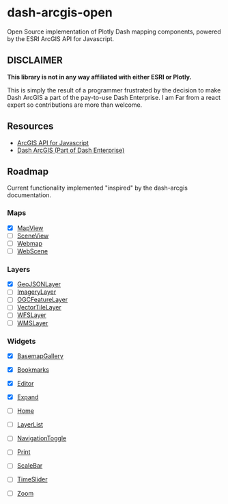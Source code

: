 # dash-arcgis-open

Open Source implementation of Plotly Dash mapping components, powered by the ESRI ArcGIS API for Javascript.

## DISCLAIMER

**This library is not in any way affiliated with either ESRI or Plotly.**

This is simply the result of a programmer frustrated by the decision to make Dash ArcGIS a part of the pay-to-use Dash Enterprise. I am Far from a react expert so contributions are more than welcome.

## Resources 

- [ArcGIS API for Javascript](https://developers.arcgis.com/javascript/latest/)
- [Dash ArcGIS (Part of Dash Enterprise)](https://dash.plotly.com/dash-arcgis)


## Roadmap

Current functionality implemented "inspired" by the dash-arcgis documentation.

### Maps
- [x] [MapView](https://dash.plotly.com/dash-arcgis/reference/maps) 
- [ ] [SceneView](https://dash.plotly.com/dash-arcgis/reference/maps#-dash_arcgis.sceneview) 
- [ ] [Webmap](https://dash.plotly.com/dash-arcgis/reference/maps#-dash_arcgis.webmap)
- [ ] [WebScene](https://dash.plotly.com/dash-arcgis/reference/maps#-dash_arcgis.webscene)

### Layers
- [x] [GeoJSONLayer](https://dash.plotly.com/dash-arcgis/reference/layers#-dash_arcgis.geojsonlayer)
- [ ] [ImageryLayer](https://dash.plotly.com/dash-arcgis/reference/layers#-dash_arcgis.imagerylayer)
- [ ] [OGCFeatureLayer](https://dash.plotly.com/dash-arcgis/reference/layers#-dash_arcgis.ogcfeaturelayer)
- [ ] [VectorTileLayer](https://dash.plotly.com/dash-arcgis/reference/layers#-dash_arcgis.vectortilelayer)
- [ ] [WFSLayer](https://dash.plotly.com/dash-arcgis/reference/layers#-dash_arcgis.wfslayer)
- [ ] [WMSLayer](https://dash.plotly.com/dash-arcgis/reference/layers#-dash_arcgis.wmslayer)

### Widgets
- [x] [BasemapGallery](https://dash.plotly.com/dash-arcgis/reference/widgets)
- [x] [Bookmarks](https://dash.plotly.com/dash-arcgis/reference/widgets#-dash_arcgis.bookmarks)
- [x] [Editor](https://dash.plotly.com/dash-arcgis/reference/widgets#-dash_arcgis.editor)
- [x] [Expand](https://dash.plotly.com/dash-arcgis/reference/widgets#-dash_arcgis.expand)
- [ ] [Home](https://dash.plotly.com/dash-arcgis/reference/widgets#-dash_arcgis.home)
- [ ] [LayerList](https://dash.plotly.com/dash-arcgis/reference/widgets#-dash_arcgis.layerlist)
- [ ] [NavigationToggle](https://dash.plotly.com/dash-arcgis/reference/widgets#-dash_arcgis.navigationtoggle)
- [ ] [Print](https://dash.plotly.com/dash-arcgis/reference/widgets#-dash_arcgis.print)
- [ ] [ScaleBar](https://dash.plotly.com/dash-arcgis/reference/widgets#-dash_arcgis.scalebar)
- [ ] [TimeSlider](https://dash.plotly.com/dash-arcgis/reference/widgets#-dash_arcgis.timeslider)
- [ ] [Zoom](https://dash.plotly.com/dash-arcgis/reference/widgets#-dash_arcgis.zoom) 

